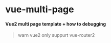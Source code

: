 # vue-multi-page

#### Vue2 multi page template + how to debugging


> warn vue2 only suppurt vue-router2
